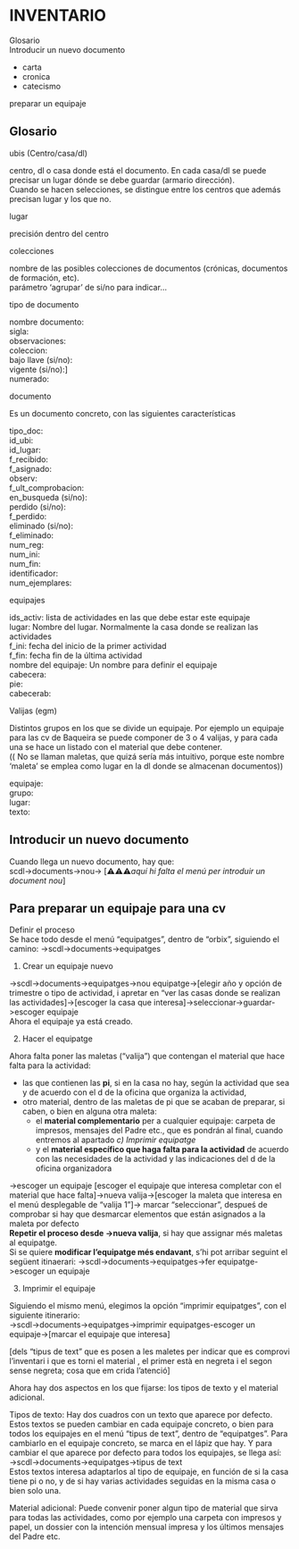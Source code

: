 # INVENTARIO

Glosario  
Introducir un nuevo documento

* carta  
* cronica  
* catecismo

preparar un equipaje

## Glosario

ubis (Centro/casa/dl)

centro, dl o casa donde está el documento. En cada casa/dl se puede precisar un lugar dónde se debe guardar (armario dirección).  
Cuando se hacen selecciones, se distingue entre los centros que además precisan lugar y los que no.

lugar

precisión dentro del centro

colecciones

nombre de las posibles colecciones de documentos (crónicas, documentos de formación, etc).  
parámetro ‘agrupar’ de si/no para indicar…

tipo de documento

nombre documento:  
sigla:  
observaciones:	  
coleccion:  
bajo llave (si/no):  
vigente (si/no):\]	  
numerado:

documento

Es un documento concreto, con las siguientes características

tipo\_doc:  
id\_ubi:  
id\_lugar:  
f\_recibido:  
f\_asignado:  
observ:  
f\_ult\_comprobacion:  
en\_busqueda (si/no):  
perdido (si/no):  
f\_perdido:  
eliminado (si/no):  
f\_eliminado:  
num\_reg:  
num\_ini:  
num\_fin:  
identificador:  
num\_ejemplares:

equipajes

ids\_activ: lista de actividades en las que debe estar este equipaje  
lugar: Nombre del lugar. Normalmente la casa donde se realizan las actividades  
f\_ini: fecha del inicio de la primer actividad  
f\_fin: fecha fin de la última actividad  
nombre del equipaje: Un nombre para definir el equipaje  
cabecera:  
pie:  
cabecerab:

Valijas (egm)

Distintos grupos en los que se divide un equipaje. Por ejemplo un equipaje para las cv de Baqueira se puede componer de 3 o 4 valijas, y para cada una se hace un listado con el material que debe contener.  
(( No se llaman maletas, que quizá sería más intuitivo, porque este nombre ‘maleta’ se emplea como lugar en la dl donde se almacenan documentos))

equipaje:  
grupo:  
lugar:  
texto:

## Introducir un nuevo documento

Cuando llega un nuevo documento, hay que:  
scdl-\>documents-\>nou-\> \[⚠️⚠️⚠️*aquí hi falta el menú per introduir un document nou*\]

## Para preparar un equipaje para una cv

Definir el proceso  
Se hace todo desde el menú “equipatges”, dentro de “orbix”, siguiendo el camino: \-\>scdl-\>documents-\>equipatges

1) Crear un equipaje nuevo

\-\>scdl-\>documents-\>equipatges-\>nou equipatge-\>\[elegir año y opción de trimestre o tipo de actividad, i apretar en “ver las casas donde se realizan las actividades\]-\>\[escoger la casa que interesa\]-\>seleccionar-\>guardar-\>escoger equipaje  
Ahora el equipaje ya está creado. 

2) Hacer el  equipatge

Ahora falta poner las maletas (“valija”) que contengan el material que hace falta para la actividad: 

* las que contienen las **pi**, si en la casa no hay, según la actividad que sea y de acuerdo con el d de la oficina que organiza la actividad,   
* otro material, dentro de las maletas de  pi que se acaban de preparar, si caben, o bien en alguna otra maleta:  
  * el **material complementario** per a cualquier equipaje: carpeta de impresos, mensajes del Padre etc., que es pondrán al final, cuando entremos al apartado *c) Imprimir equipatge*  
  * y el **material específico que haga falta para la actividad** de acuerdo con las necesidades de la actividad y las indicaciones del d de la oficina organizadora

\-\>escoger un equipaje \[escoger el equipaje que interesa completar con el material que hace falta\]-\>nueva valija-\>\[escoger la maleta que interesa en el menú desplegable de “valija 1”\]-\> marcar “seleccionar”, despueś de comprobar si hay que desmarcar elementos que están asignados a la maleta por defecto  
**Repetir el proceso desde \-\>nueva valija**, si hay que assignar més maletas al equipatge.  
Si se quiere **modificar l’equipatge més endavant**, s’hi pot arribar seguint el següent itinaerari: \-\>scdl-\>documents-\>equipatges-\>fer equipatge-\>escoger un equipaje

3) Imprimir el equipaje

Siguiendo el mismo menú, elegimos la opción  “imprimir equipatges”, con el siguiente itinerario:  
\-\>scdl-\>documents-\>equipatges-\>imprimir equipatges-escoger un equipaje-\>\[marcar el equipaje que interesa\]

\[dels “tipus de text” que es posen a les maletes per indicar que es comprovi l’inventari i que es torni el material , el primer està en negreta i el segon sense negreta; cosa que em crida l’atenció\]

Ahora hay dos aspectos en los que fijarse: los tipos de texto y el material adicional.

Tipos de texto: Hay dos cuadros con un texto que aparece por defecto. Estos textos se pueden cambiar en cada equipaje concreto, o bien para todos los equipajes en el menú “tipus de text”, dentro de “equipatges”. Para cambiarlo en el equipaje concreto, se marca en el lápiz que hay. Y para cambiar el que aparece por defecto para todos los equipajes, se llega así:   
\-\>scdl-\>documents-\>equipatges-\>tipus de text  
Estos textos interesa adaptarlos al tipo de equipaje, en función de si la casa tiene pi o no, y de si hay varias actividades seguidas en la misma casa o bien solo una.

Material adicional: Puede convenir poner algun tipo de material que sirva para todas las actividades, como por ejemplo una carpeta con impresos y papel, un dossier con la intención mensual impresa y los últimos mensajes del Padre etc.
